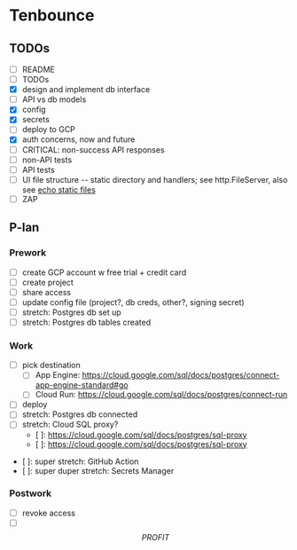 # Tenbounce

## TODOs

- [ ] README
- [ ] TODOs
- [x] design and implement db interface
- [ ] API vs db models
- [x] config
- [x] secrets
- [ ] deploy to GCP
- [x] auth concerns, now and future
- [ ] CRITICAL: non-success API responses
- [ ] non-API tests
- [ ] API tests
- [ ] UI file structure -- static directory and handlers; see http.FileServer, also see [echo static files](https://echo.labstack.com/docs/static-files)
- [ ] ZAP

## P-lan

### Prework

- [ ] create GCP account w free trial + credit card
- [ ] create project
- [ ] share access
- [ ] update config file (project?, db creds, other?, signing secret)
- [ ] stretch: Postgres db set up
- [ ] stretch: Postgres db tables created

### Work

- [ ] pick destination
  - [ ] App Engine: https://cloud.google.com/sql/docs/postgres/connect-app-engine-standard#go
  - [ ] Cloud Run: https://cloud.google.com/sql/docs/postgres/connect-run
- [ ] deploy
- [ ] stretch: Postgres db connected
- [ ] stretch: Cloud SQL proxy?
  - [ ]: https://cloud.google.com/sql/docs/postgres/sql-proxy
  - [ ]: https://cloud.google.com/sql/docs/postgres/sql-proxy
- [ ]: super stretch: GitHub Action
- [ ]: super duper stretch: Secrets Manager

### Postwork

- [ ] revoke access
- [ ] $$ PROFIT $$
